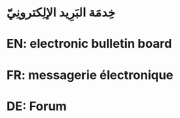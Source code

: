 # خِدمَة البَرِيد الإلِكترونِيّ

# EN: electronic bulletin board

# FR: messagerie électronique

# DE: Forum
